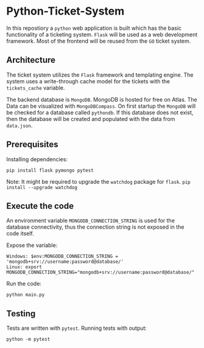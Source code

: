 # Python-Ticket-System

In this repostiory a `python` web application is built which has the basic functionality of a ticketing system. `Flask` will be used as a web development framework.
Most of the frontend will be reused from the `GO` ticket system.

## Architecture
The ticket system utilizes the `Flask` framework and templating engine. The system uses a write-through cache model for the tickets with the `tickets_cache` variable. 

The backend database is `MongoDB`. MongoDB is hosted for free on Atlas. The Data can be visualized with `MongoDBCompass`.
On first startup the `MongoDB` will be checked for a database called `pythondb`. If this database does not exist, then the database will be created and populated with the data from `data.json`.


## Prerequisites
Installing dependencies:
```
pip install flask pymongo pytest
```
Note: It might be required to upgrade the `watchdog` package for `flask`. `pip install --upgrade watchdog`

## Execute the code
An environment variable `MONGODB_CONNECTION_STRING` is used for the database connectivity, thus the connection string is not exposed in the code itself.

Expose the variable:
```
Windows: $env:MONGODB_CONNECTION_STRING = 'mongodb+srv://username:password@database/'
Linux: export MONGODB_CONNECTION_STRING="mongodb+srv://username:password@database/"
```

Run the code:
```
python main.py
```

## Testing

Tests are written with `pytest`.
Running tests with output:
```
python -m pytest
```